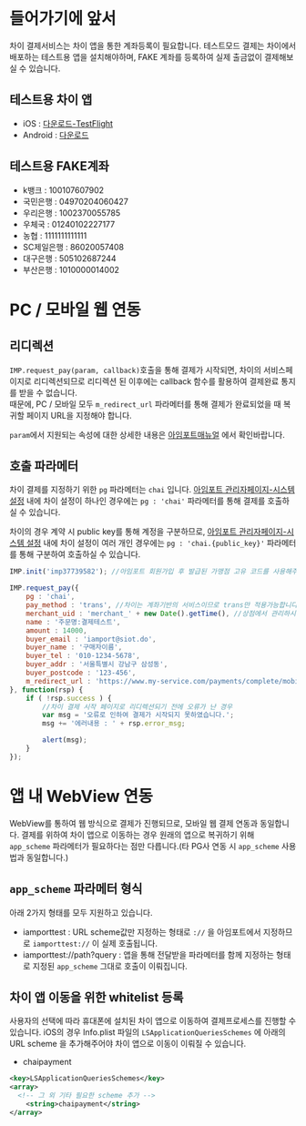 들어가기에 앞서
===============

차이 결제서비스는 차이 앱을 통한 계좌등록이 필요합니다. 테스트모드 결제는 차이에서 배포하는 테스트용 앱을 설치해야하며, FAKE 계좌를 등록하여 실제 출금없이 결제해보실 수 있습니다.

테스트용 차이 앱
----------------

-	iOS : [다운로드-TestFlight](https://testflight.apple.com/join/ZgQIFce5)
-	Android : [다운로드](https://static.chai.finance/app_build/app-dev-1.0.999+1100033.apk)

테스트용 FAKE계좌
-----------------

-	k뱅크 : 100107607902
-	국민은행 : 04970204060427
-	우리은행 : 1002370055785
-	우체국 : 01240102227177
-	농협 : 1111111111111
-	SC제일은행 : 86020057408
-	대구은행 : 505102687244
-	부산은행 : 1010000014002

PC / 모바일 웹 연동
===================

리디렉션
--------

`IMP.request_pay(param, callback)`호출을 통해 결제가 시작되면, 차이의 서비스페이지로 리디렉션되므로 리디렉션 된 이후에는 callback 함수를 활용하여 결제완료 통지를 받을 수 없습니다.  
때문에, PC / 모바일 모두 `m_redirect_url` 파라메터를 통해 결제가 완료되었을 때 복귀할 페이지 URL을 지정해야 합니다.

`param`에서 지원되는 속성에 대한 상세한 내용은 [아임포트매뉴얼](https://docs.iamport.kr/tech/imp) 에서 확인바랍니다.

호출 파라메터
-------------

차이 결제를 지정하기 위한 `pg` 파라메터는 `chai` 입니다. [아임포트 관리자페이지-시스템 설정](https://admin.iamport.kr/settings) 내에 차이 설정이 하나인 경우에는 `pg : 'chai'` 파라메터를 통해 결제를 호출하실 수 있습니다.

차이의 경우 계약 시 public key를 통해 계정을 구분하므로, [아임포트 관리자페이지-시스템 설정](https://admin.iamport.kr/settings) 내에 차이 설정이 여러 개인 경우에는 `pg : 'chai.{public_key}'` 파라메터를 통해 구분하여 호출하실 수 있습니다.

```javascript
IMP.init('imp37739582'); //아임포트 회원가입 후 발급된 가맹점 고유 코드를 사용해주세요. 예시는 차이 공식 아임포트 데모 계정입니다.

IMP.request_pay({
    pg : 'chai',
    pay_method : 'trans', //차이는 계좌기반의 서비스이므로 trans만 적용가능합니다.
    merchant_uid : 'merchant_' + new Date().getTime(), //상점에서 관리하시는 고유 주문번호를 전달
    name : '주문명:결제테스트',
    amount : 14000,
    buyer_email : 'iamport@siot.do',
    buyer_name : '구매자이름',
    buyer_tel : '010-1234-5678',
    buyer_addr : '서울특별시 강남구 삼성동',
    buyer_postcode : '123-456',
    m_redirect_url : 'https://www.my-service.com/payments/complete/mobile'
}, function(rsp) {
    if ( !rsp.success ) {
    	//차이 결제 시작 페이지로 리디렉션되기 전에 오류가 난 경우
        var msg = '오류로 인하여 결제가 시작되지 못하였습니다.';
        msg += '에러내용 : ' + rsp.error_msg;

        alert(msg);
    }
});
```

앱 내 WebView 연동
==================

WebView를 통하여 웹 방식으로 결제가 진행되므로, 모바일 웹 결제 연동과 동일합니다. 결제를 위하여 차이 앱으로 이동하는 경우 원래의 앱으로 복귀하기 위해 `app_scheme` 파라메터가 필요하다는 점만 다릅니다.(타 PG사 연동 시 `app_scheme` 사용법과 동일합니다.)

`app_scheme` 파라메터 형식
--------------------------

아래 2가지 형태를 모두 지원하고 있습니다.

-	iamporttest : URL scheme값만 지정하는 형태로 `://` 을 아임포트에서 지정하므로 `iamporttest://` 이 실제 호출됩니다.
-	iamporttest://path?query : 앱을 통해 전달받을 파라메터를 함께 지정하는 형태로 지정된 `app_scheme` 그대로 호출이 이뤄집니다.

차이 앱 이동을 위한 whitelist 등록
----------------------------------

사용자의 선택에 따라 휴대폰에 설치된 차이 앱으로 이동하여 결제프로세스를 진행할 수 있습니다. iOS의 경우 Info.plist 파일의 `LSApplicationQueriesSchemes` 에 아래의 URL scheme 을 추가해주어야 차이 앱으로 이동이 이뤄질 수 있습니다.

-	chaipayment

```xml
<key>LSApplicationQueriesSchemes</key>
<array>
  <!-- 그 외 기타 필요한 scheme 추가 -->
	<string>chaipayment</string>
</array>
```
